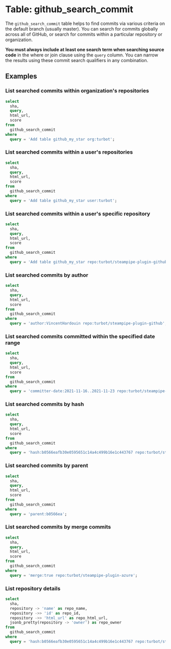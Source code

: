# Table: github_search_commit

The `github_search_commit` table helps to find commits via various criteria on the default branch (usually master). You can search for commits globally across all of GitHub, or search for commits within a particular repository or organization.

 **You must always include at least one search term when searching source code** in the where or join clause using the `query` column. You can narrow the results using these commit search qualifiers in any combination.

## Examples

### List searched commits within organization's repositories

```sql
select
  sha,
  query,
  html_url,
  score
from
  github_search_commit
where
  query = 'Add table github_my_star org:turbot';
```

### List searched commits within a user's repositories

```sql
select
  sha,
  query,
  html_url,
  score
from
  github_search_commit
where
  query = 'Add table github_my_star user:turbot';
```

### List searched commits within a user's specific repository

```sql
select
  sha,
  query,
  html_url,
  score
from
  github_search_commit
where
  query = 'Add table github_my_star repo:turbot/steampipe-plugin-github';
```

### List searched commits by author

```sql
select
  sha,
  query,
  html_url,
  score
from
  github_search_commit
where
  query = 'author:VincentHardouin repo:turbot/steampipe-plugin-github';
```

### List searched commits committed within the specified date range

```sql
select
  sha,
  query,
  html_url,
  score
from
  github_search_commit
where
  query = 'committer-date:2021-11-16..2021-11-23 repo:turbot/steampipe-plugin-github';
```

### List searched commits by hash

```sql
select
  sha,
  query,
  html_url,
  score
from
  github_search_commit
where
  query = 'hash:b0566eafb30e0595651c14a4c499b16e1c443767 repo:turbot/steampipe-plugin-github';
```

### List searched commits by parent

```sql
select
  sha,
  query,
  html_url,
  score
from
  github_search_commit
where
  query = 'parent:b0566ea';
```

### List searched commits by merge commits

```sql
select
  sha,
  query,
  html_url,
  score
from
  github_search_commit
where
  query = 'merge:true repo:turbot/steampipe-plugin-azure';
```

### List repository details

```sql
select
  sha,
  repository -> 'name' as repo_name,
  repository ->> 'id' as repo_id,
  repository ->> 'html_url' as repo_html_url,
  jsonb_pretty(repository -> 'owner') as repo_owner
from
  github_search_commit
where
  query = 'hash:b0566eafb30e0595651c14a4c499b16e1c443767 repo:turbot/steampipe-plugin-github';
```
